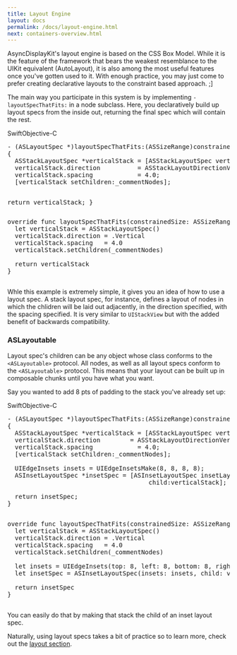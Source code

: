 ```yaml
---
title: Layout Engine 
layout: docs
permalink: /docs/layout-engine.html
next: containers-overview.html
---
```


AsyncDisplayKit's layout engine is based on the CSS Box Model.  While it is the feature of the framework that bears the weakest resemblance to the UIKit equivalent (AutoLayout), it is also among the most useful features once you've gotten used to it.  With enough practice, you may just come to prefer creating declarative layouts to the constraint based approach. ;]

The main way you participate in this system is by implementing `-layoutSpecThatFits:` in a node subclass.  Here, you declaratively build up layout specs from the inside out, returning the final spec which will contain the rest.

<div class = "highlight-group">
<span class="language-toggle"><a data-lang="swift" class="swiftButton">Swift</a><a data-lang="objective-c" class = "active objcButton">Objective-C</a></span>
<div class = "code">
  <pre lang="objc" class="objcCode">
- (ASLayoutSpec *)layoutSpecThatFits:(ASSizeRange)constrainedSize
{
  ASStackLayoutSpec *verticalStack = [ASStackLayoutSpec verticalStackLayoutSpec];
  verticalStack.direction          = ASStackLayoutDirectionVertical;
  verticalStack.spacing            = 4.0;
  [verticalStack setChildren:_commentNodes];

  return verticalStack;
}
  </pre>

  <pre lang="swift" class = "swiftCode hidden">
override func layoutSpecThatFits(constrainedSize: ASSizeRange) {
  let verticalStack = ASStackLayoutSpec()
  verticalStack.direction = .Vertical
  verticalStack.spacing   = 4.0
  verticalStack.setChildren(_commentNodes)

  return verticalStack
}
  </pre>
</div>
</div>

Whle this example is extremely simple, it gives you an idea of how to use a layout spec.  A stack layout spec, for instance, defines a layout of nodes in which the chlidren will be laid out adjacently, in the direction specified, with the spacing specified.  It is very similar to `UIStackView` but with the added benefit of backwards compatibility.

### ASLayoutable

Layout spec's children can be any object whose class conforms to the `<ASLayoutable>` protocol.  All nodes, as well as all layout specs conform to the `<ASLayoutable>` protocol.  This means that your layout can be built up in composable chunks until you have what you want.

Say you wanted to add 8 pts of padding to the stack you've already set up:

<div class = "highlight-group">
<span class="language-toggle"><a data-lang="swift" class="swiftButton">Swift</a><a data-lang="objective-c" class = "active objcButton">Objective-C</a></span>
<div class = "code">

  <pre lang="objc" class="objcCode">
- (ASLayoutSpec *)layoutSpecThatFits:(ASSizeRange)constrainedSize
{
  ASStackLayoutSpec *verticalStack = [ASStackLayoutSpec verticalStackLayoutSpec];
  verticalStack.direction        = ASStackLayoutDirectionVertical;
  verticalStack.spacing            = 4.0;
  [verticalStack setChildren:_commentNodes];
  
  UIEdgeInsets insets = UIEdgeInsetsMake(8, 8, 8, 8);
  ASInsetLayoutSpec *insetSpec = [ASInsetLayoutSpec insetLayoutSpecWithInsets:insets 
                                      child:verticalStack];
  
  return insetSpec;
}
  </pre>

  <pre lang="swift" class = "swiftCode hidden">
override func layoutSpecThatFits(constrainedSize: ASSizeRange) {
  let verticalStack = ASStackLayoutSpec()
  verticalStack.direction = .Vertical
  verticalStack.spacing   = 4.0
  verticalStack.setChildren(_commentNodes)

  let insets = UIEdgeInsets(top: 8, left: 8, bottom: 8, right: 8)
  let insetSpec = ASInsetLayoutSpec(insets: insets, child: verticalStack)

  return insetSpec
}
  </pre>
</div>
</div>

You can easily do that by making that stack the child of an inset layout spec.

Naturally, using layout specs takes a bit of practice so to learn more, check out the <a href = "automatic-layout-basics.html">layout section</a>.

